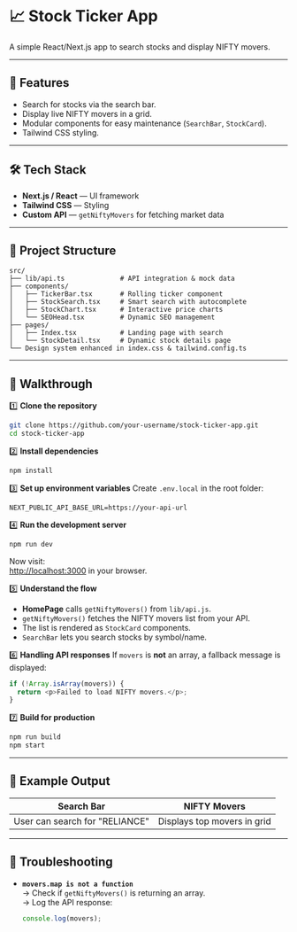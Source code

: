 # 📈 Stock Ticker App

A simple React/Next.js app to search stocks and display NIFTY movers.

---

## 🚀 Features

- Search for stocks via the search bar.
- Display live NIFTY movers in a grid.
- Modular components for easy maintenance (`SearchBar`, `StockCard`).
- Tailwind CSS styling.

---

## 🛠 Tech Stack

- **Next.js / React** — UI framework
- **Tailwind CSS** — Styling
- **Custom API** — `getNiftyMovers` for fetching market data

---

## 📂 Project Structure

```
src/
├── lib/api.ts              # API integration & mock data
├── components/
│   ├── TickerBar.tsx       # Rolling ticker component
│   ├── StockSearch.tsx     # Smart search with autocomplete
│   ├── StockChart.tsx      # Interactive price charts
│   └── SEOHead.tsx         # Dynamic SEO management
├── pages/
│   ├── Index.tsx           # Landing page with search
│   └── StockDetail.tsx     # Dynamic stock details page
└── Design system enhanced in index.css & tailwind.config.ts
```

---

## 🏃 Walkthrough

1️⃣ **Clone the repository**

```bash
git clone https://github.com/your-username/stock-ticker-app.git
cd stock-ticker-app
```

2️⃣ **Install dependencies**

```bash
npm install
```

3️⃣ **Set up environment variables**
Create `.env.local` in the root folder:

```env
NEXT_PUBLIC_API_BASE_URL=https://your-api-url
```

4️⃣ **Run the development server**

```bash
npm run dev
```

Now visit:  
[http://localhost:3000](http://localhost:3000) in your browser.

5️⃣ **Understand the flow**

- **HomePage** calls `getNiftyMovers()` from `lib/api.js`.
- `getNiftyMovers()` fetches the NIFTY movers list from your API.
- The list is rendered as `StockCard` components.
- `SearchBar` lets you search stocks by symbol/name.

6️⃣ **Handling API responses**
If `movers` is **not** an array, a fallback message is displayed:

```javascript
if (!Array.isArray(movers)) {
  return <p>Failed to load NIFTY movers.</p>;
}
```

7️⃣ **Build for production**

```bash
npm run build
npm start
```

---

## 📸 Example Output

| Search Bar                     | NIFTY Movers                |
| ------------------------------ | --------------------------- |
| User can search for "RELIANCE" | Displays top movers in grid |

---

## 🐛 Troubleshooting

- **`movers.map is not a function`**  
  → Check if `getNiftyMovers()` is returning an array.  
  → Log the API response:
  ```javascript
  console.log(movers);
  ```
